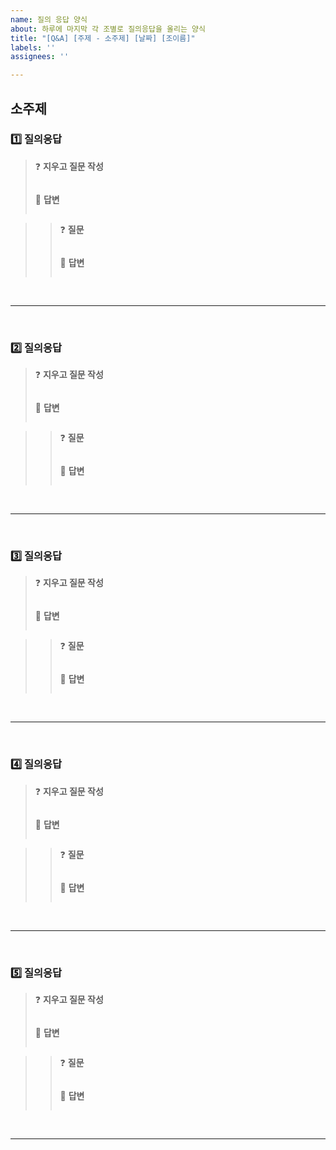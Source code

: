 ```yaml
---
name: 질의 응답 양식
about: 하루에 마지막 각 조별로 질의응답을 올리는 양식
title: "[Q&A] [주제 - 소주제] [날짜] [조이름]"
labels: ''
assignees: ''

---
```


## 소주제 

### 1️⃣ 질의응답

<blockquote>

❓ **지우고 질문 작성**

```

```

💬 **답변**  

 ``` 
 
```

</blockquote>

<blockquote>
<blockquote>

❓ **질문**

 ``` 
 
```


💬 **답변**

 ``` 
 
```

</blockquote>
</blockquote>

<br> 

--- 

<br> 

### 2️⃣ 질의응답

<blockquote>

❓ **지우고 질문 작성**

```

```

💬 **답변**  

 ``` 
 
```

</blockquote>

<blockquote>
<blockquote>

❓ **질문**

 ``` 
 
```


💬 **답변**

 ``` 
 
```

</blockquote>
</blockquote>

<br> 

--- 

<br> 

### 3️⃣ 질의응답

<blockquote>

❓ **지우고 질문 작성**

```

```

💬 **답변**  

 ``` 
 
```

</blockquote>

<blockquote>
<blockquote>

❓ **질문**

 ``` 
 
```


💬 **답변**

 ``` 
 
```

</blockquote>
</blockquote>

<br> 

--- 

<br> 

### 4️⃣ 질의응답

<blockquote>

❓ **지우고 질문 작성**

```

```

💬 **답변**  

 ``` 
 
```

</blockquote>

<blockquote>
<blockquote>

❓ **질문**

 ``` 
 
```


💬 **답변**

 ``` 
 
```

</blockquote>
</blockquote>

<br> 

--- 

<br> 

### 5️⃣ 질의응답

<blockquote>

❓ **지우고 질문 작성**

```

```

💬 **답변**  

 ``` 
 
```

</blockquote>

<blockquote>
<blockquote>

❓ **질문**

 ``` 
 
```


💬 **답변**

 ``` 
 
```

</blockquote>
</blockquote>


<br> 

--- 

<br>
